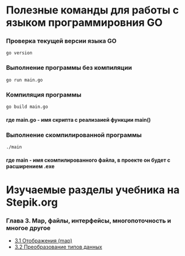 # Полезные команды для работы с языком программировния GO

### Проверка текущей версии языка GO
```
go version
```

### Выполнение программы без компиляции
```
go run main.go
```
### Компиляция программы
```
go build main.go
```
#### где main.go - имя скрипта с реализаией функции main()

### Выполнение скомпилированной программы
```
./main
```
#### где main - имя скомпилированного файла, в проекте он будет с расширением .exe


# Изучаемые разделы учебника на Stepik.org

### Глава 3. Map, файлы, интерфейсы, многопоточность и многое другое
* [3.1 Отображения (map)](https://stepik.org/lesson/345543/step/1?unit=329288)
* [3.2 Преобразование типов данных](https://stepik.org/lesson/348563/step/1?unit=332364)

